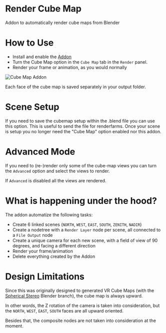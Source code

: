 # Render Cube Map
Addon to automatically render cube maps from Blender

How to Use
==========
* Install and enable the [Addon](render_cube_map.py)
* Turn the Cube Map option in the ``Cube Map`` tab in the ``Render`` panel.
* Render your frame or animation, as you would normally

![Cube Map Addon](http://dalaifelinto.com/images/cube_map.png)

Each face of the cube map is saved separately in your output folder.

Scene Setup
===========
If you need to save the cubemap setup within the .blend file you can use this option.
This is useful to send the file for renderfarms. Once your scene is setup you no longer
need the "Cube Map" option enabled nor this addon.

Advanced Mode
=============
If you need to (re-)render only some of the cube-map views you can turn
the ``Advanced`` option and select the views to render.

If ``Advanced`` is disabled all the views are rendered.

What is happening under the hood?
=================================
The addon automatize the following tasks:
* Create 6 linked scenes (``NORTH``, ``WEST``, ``EAST``, ``SOUTH``, ``ZENITH``, ``NADIR``)
* Create a nodetree with a ``Render Layer`` node per scene, all connected to a ``File Output`` node
* Create a unique camera for each new scene, with a field of view of 90 degrees, and facing a different direction
* Render your frame/animation
* Delete everything created by the Addon

Design Limitations
==================
Since this was originally designed to generated VR Cube Maps (with the [Spherical Stereo](http://www.dalaifelinto.com/?p=1009) Blender branch), the cube map is always upward.

In other words, the Z rotation of the camera is taken into consideration, but the ``NORTH``, ``WEST``, ``EAST``, ``SOUTH`` faces are all upward oriented.

Besides that, the composite nodes are not taken into consideration at the moment.
